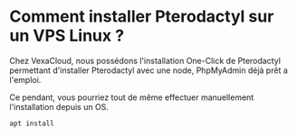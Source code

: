 # Comment installer Pterodactyl sur un VPS Linux ?

Chez VexaCloud, nous possédons l'installation One-Click de Pterodactyl permettant d'installer Pterodactyl avec une node, PhpMyAdmin déjà prêt a l'emploi.

Ce pendant, vous pourriez tout de même effectuer manuellement l'installation depuis un OS.   

`apt install`
